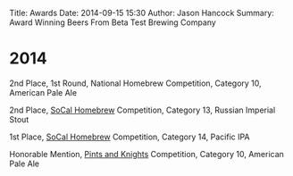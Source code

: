 Title: Awards
Date: 2014-09-15 15:30
Author: Jason Hancock
Summary: Award Winning Beers From Beta Test Brewing Company

# 2014

2nd Place, 1st Round, National Homebrew Competition, Category 10, American Pale Ale

2nd Place, [SoCal Homebrew](http://socalhomebrew.com/) Competition, Category 13, Russian Imperial Stout

1st Place, [SoCal Homebrew](http://socalhomebrew.com/) Competition, Category 14, Pacific IPA

Honorable Mention, [Pints and Knights](http://pintsandknights.com/) Competition, Category 10, American Pale Ale
